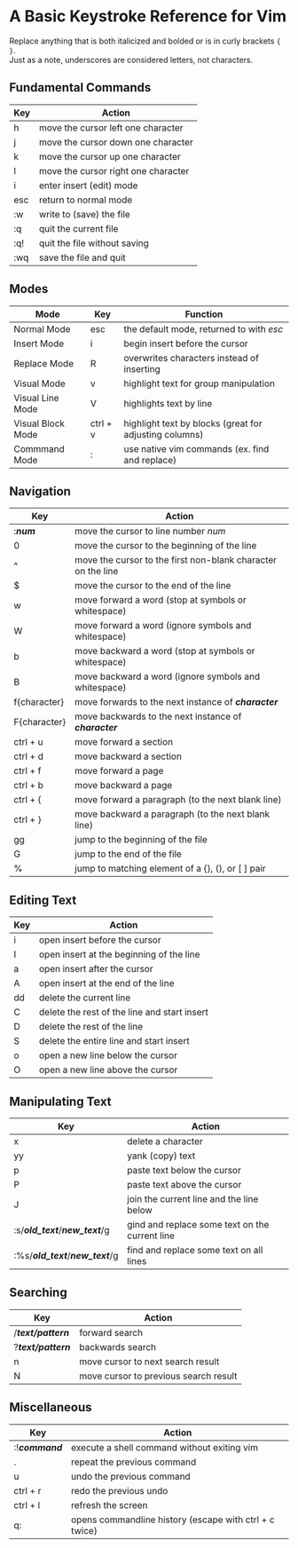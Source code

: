 # A Basic Keystroke Reference for Vim
Replace anything that is both italicized and bolded or is in curly brackets `{ }`. <br />
Just as a note, underscores are considered letters, not characters. <br />

## Fundamental Commands
| Key | Action |
| --- | -------- |
| h | move the cursor left one character |
| j | move the cursor down one character |
| k | move the cursor up one character |
| l | move the cursor right one character |
| i | enter insert (edit) mode |
| esc | return to normal mode | 
| :w | write to (save) the file |
| :q | quit the current file |
| :q! | quit the file without saving |
| :wq | save the file and quit |

## Modes
| Mode | Key | Function | 
| ---- | --- | -------- | 
| Normal Mode | esc | the default mode, returned to with _esc_ |
| Insert Mode | i | begin insert before the cursor |
| Replace Mode | R | overwrites characters instead of inserting |
| Visual Mode | v | highlight text for group manipulation |
| Visual Line Mode | V | highlights text by line |
| Visual Block Mode | ctrl + v | highlight text by blocks (great for adjusting columns) |
| Commmand Mode | : | use native vim commands (ex. find and replace) |

## Navigation
| Key | Action |
| --- | -------- |
| :_**num**_ | move the cursor to line number _num_ | 
| 0 | move the cursor to the beginning of the line |
| ^ | move the cursor to the first non-blank character on the line |
| $ | move the cursor to the end of the line |
| w | move forward a word (stop at symbols or whitespace) |
| W | move forward a word (ignore symbols and whitespace) |
| b | move backward a word (stop at symbols or whitespace) |
| B | move backward a word (ignore symbols and whitespace) |
| f{character} | move forwards to the next instance of **_character_** |
| F{character} | move backwards to the next instance of **_character_** |
| ctrl + u | move forward a section |
| ctrl + d | move backward a section |
| ctrl + f | move forward a page |
| ctrl + b | move backward a page |
| ctrl + { | move forward a paragraph (to the next blank line) |
| ctrl + } | move backward a paragraph (to the next blank line) |
| gg | jump to the beginning of the file |
| G | jump to the end of the file |
| % | jump to matching element of a {}, (), or \[ \]  pair |

## Editing Text
| Key | Action |
| --- | ------ |
| i | open insert before the cursor |
| I | open insert at the beginning of the line | 
| a | open insert after the cursor | 
| A | open insert at the end of the line |
| dd | delete the current line |
| C | delete the rest of the line and start insert |
| D | delete the rest of the line |
| S | delete the entire line and start insert |
| o | open a new line below the cursor |
| O | open a new line above the cursor |


## Manipulating Text
| Key | Action |
| --- | ------ |
| x | delete a character |
| yy | yank (copy) text |
| p | paste text below the cursor |
| P | paste text above the cursor |
| J | join the current line and the line below |
| :s/_**old_text**_/_**new_text**_/g | gind and replace some text on the current line |
| :%s/_**old_text**_/_**new_text**_/g | find and replace some text on all lines |

## Searching
| Key | Action |
| --- | -------- |
| /_**text/pattern**_ | forward search |
| ?_**text/pattern**_  | backwards search |
| n | move cursor to next search result |
| N | move cursor to previous search result |

## Miscellaneous
| Key | Action |
| --- | ------ |
| :!_**command**_  | execute a shell command without exiting vim |
| . | repeat the previous command |
| u | undo the previous command |
| ctrl + r | redo the previous undo |
| ctrl + l | refresh the screen |
| q: | opens commandline history (escape with ctrl + c twice) |
